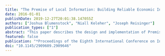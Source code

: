 ```yaml
---
title: "The Premise of Local Information: Building Reliable Economic Indicators from a Decentralized Network of Contributors"
date: 2016-01-01
publishDate: 2019-12-27T20:01:38.147055Z
authors: ["Joshua Blumenstock", "Niall Keleher", "Joseph Reisinger"]
publication_types: ["1"]
abstract: "This paper describes the design and implementation of Premise, a mobile-phone based platform for gathering reliable, quantitative data through on-the-ground networks of local contributors. Founded in 2012 and currently operating in 34 countries, Premise provides small incentives to ordinary citizens to collect high-quality data, and develops statistical algorithms to aggregate millions of individual contributions into reliable economic indicators. Our focus is on the deployment and scale-up of Premise s operations in Nigeria and Liberia, two contexts that highlight the diverse challenges involved in launching a crowd-based data collection platform, ranging from the recruitment and retention of motivated contributors, to the automatic detection of statistically aberrant data. The goals of this paper are thus twofold: first, to provide transparency into the operations of a new platform of growing prominence in the development community; and second, to highlight key lessons learned that can inform future design and deployment of novel methods for data collection and synthesis in developing economies."
featured: false
publication: "*Proceedings of the Eighth International Conference on Information and Communication Technologies and Development*"
doi: "10.1145/2909609.2909646"
---
```


